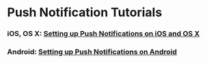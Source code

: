 Push Notification Tutorials
==========================

### iOS, OS X: [Setting up Push Notifications on iOS and OS X](https://github.com/ParsePlatform/PushTutorial/tree/master/iOS)
### Android: [Setting up Push Notifications on Android](https://parse.com/tutorials/android-push-notifications)
